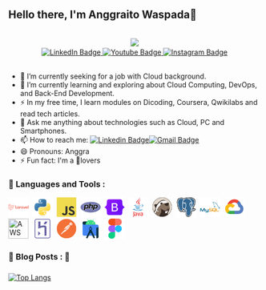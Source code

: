 ## Hello there, I'm Anggraito Waspada👋
<img src="https://komarev.com/ghpvc/?username=anggraitowas&style=flat-square&color=grey" alt=""/>
<div id="header" align="center">

  <img src="https://media.giphy.com/media/M9gbBd9nbDrOTu1Mqx/giphy.gif" width="100"/>
</div>
<div id="badges" align="center">
   <a href="https://linkedin.com/in/anggraitowas">
    <img src="https://img.shields.io/badge/LinkedIn-blue?style=for-the-badge&logo=linkedin&logoColor=white" alt="LinkedIn Badge"/>
  </a>
  <a href="https://youtube.com/@anggraitowas">
    <img src="https://img.shields.io/badge/YouTube-red?style=for-the-badge&logo=youtube&logoColor=white" alt="Youtube Badge"/>
  </a>
  <a href="https://www.instagram.com/anggraitowas">
    <img src="https://img.shields.io/badge/Instagram-grey?style=for-the-badge&logo=instagram&logoColor=white" alt="Instagram Badge"/>
  </a>
   
</div>
</br>

- 🔭 I’m currently seeking for a job with Cloud background.
- 🌱 I’m currently learning and exploring about Cloud Computing, DevOps, and Back-End Development.
- :zap: In my free time, I learn modules on Dicoding, Coursera, Qwikilabs and read tech articles.
- 💬 Ask me anything about technologies such as Cloud, PC and Smartphones.
- 📫 How to reach me: [![Linkedin Badge](https://img.shields.io/badge/-blue?style=flat&logo=Linkedin&logoColor=white)](https://linkedin.com/in/anggraitowas)[![Gmail Badge](https://img.shields.io/badge/--red?style=flat&logo=Gmail&logoColor=white)](mailto:anggraitowas@gmail.com)
- 😄 Pronouns: Anggra
- ⚡ Fun fact: I'm a 🍫lovers

### 🔪 Languages and Tools :
<div>
   <img src="https://github.com/devicons/devicon/blob/master/icons/laravel/laravel-original-wordmark.svg"title="Laravel" width="40" height="40"/>&nbsp;
   <img src="https://github.com/devicons/devicon/blob/master/icons/python/python-original.svg" title="Python"width="40" height="40"/>&nbsp;
   <img src="https://github.com/devicons/devicon/blob/master/icons/javascript/javascript-original.svg" title="JavaScript" width="40" height="40"/>&nbsp;
   <img src="https://github.com/devicons/devicon/blob/master/icons/php/php-original.svg" title="PHP" alt="Java" width="40" height="40"/>&nbsp;
  <img src="https://github.com/devicons/devicon/blob/master/icons/bootstrap/bootstrap-original.svg"title="Bootstrap" alt="Java" width="40" height="40"/>&nbsp;
   <img src="https://github.com/devicons/devicon/blob/master/icons/java/java-original-wordmark.svg" title="Java" alt="Java" width="40" height="40"/>&nbsp;
  <img src="https://github.com/devicons/devicon/blob/master/icons/dbeaver/dbeaver-original.svg" title="DBeaver" width="40" height="40"/>&nbsp;
  <img src="https://github.com/devicons/devicon/blob/master/icons/postgresql/postgresql-original.svg"title="PostgreSQL" width="40" height="40"/>&nbsp;
     <img src="https://github.com/devicons/devicon/blob/master/icons/mysql/mysql-original-wordmark.svg" title="MySQL" width="40" height="40"/>&nbsp;
   <img src="https://github.com/devicons/devicon/blob/master/icons/googlecloud/googlecloud-original.svg" title="Google Cloud" width="40" height="40"/>&nbsp;
  <img src="https://upload.wikimedia.org/wikipedia/commons/9/93/Amazon_Web_Services_Logo.svg"title="AWS" width="40" height="40"/>&nbsp;
 <img src="https://github.com/devicons/devicon/blob/master/icons/heroku/heroku-original.svg" title="Heroku" width="40" height="40"/>&nbsp;
   <img src="https://github.com/devicons/devicon/blob/master/icons/postman/postman-original.svg"title="Postman" width="40" height="40"/>&nbsp;
  <img src="https://github.com/devicons/devicon/blob/master/icons/androidstudio/androidstudio-original.svg"title="Android Studio" width="40" height="40"/>&nbsp;
  <img src="https://github.com/devicons/devicon/blob/master/icons/figma/figma-original.svg"title="Figma" width="40" height="40"/>&nbsp;
  </div>
  
### 🎨 Blog Posts : :construction:

###
[![Top Langs](https://github-readme-stats.vercel.app/api/top-langs/?username=anggraitowas&layout=compact&theme=vision-friendly-dark)](https://github.com/anuraghazra/github-readme-stats)


